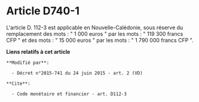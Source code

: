 # Article D740-1

L'article D. 112-3 est applicable en Nouvelle-Calédonie, sous réserve du remplacement des mots : " 1 000 euros " par les
mots : " 119 300 francs CFP " et des mots : " 15 000 euros " par les mots : " 1 790 000 francs CFP ".

**Liens relatifs à cet article**

	**Modifié par**:

	  - Décret n°2015-741 du 24 juin 2015 - art. 2 (VD)

	**Cite**:

	  - Code monétaire et financier - art. D112-3
